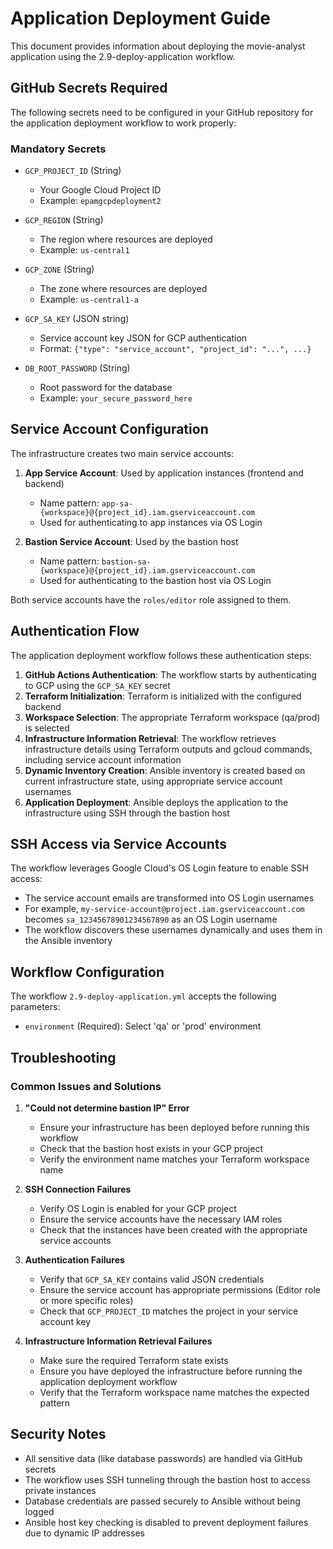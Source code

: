 # Application Deployment Guide

This document provides information about deploying the movie-analyst application using the 2.9-deploy-application workflow.

## GitHub Secrets Required

The following secrets need to be configured in your GitHub repository for the application deployment workflow to work properly:

### Mandatory Secrets

- `GCP_PROJECT_ID` (String)
  - Your Google Cloud Project ID
  - Example: `epamgcpdeployment2`

- `GCP_REGION` (String) 
  - The region where resources are deployed
  - Example: `us-central1`

- `GCP_ZONE` (String)
  - The zone where resources are deployed
  - Example: `us-central1-a`

- `GCP_SA_KEY` (JSON string)
  - Service account key JSON for GCP authentication
  - Format: `{"type": "service_account", "project_id": "...", ...}`

- `DB_ROOT_PASSWORD` (String)
  - Root password for the database
  - Example: `your_secure_password_here`

## Service Account Configuration

The infrastructure creates two main service accounts:

1. **App Service Account**: Used by application instances (frontend and backend)
   - Name pattern: `app-sa-{workspace}@{project_id}.iam.gserviceaccount.com`
   - Used for authenticating to app instances via OS Login

2. **Bastion Service Account**: Used by the bastion host
   - Name pattern: `bastion-sa-{workspace}@{project_id}.iam.gserviceaccount.com`
   - Used for authenticating to the bastion host via OS Login

Both service accounts have the `roles/editor` role assigned to them.

## Authentication Flow

The application deployment workflow follows these authentication steps:

1. **GitHub Actions Authentication**: The workflow starts by authenticating to GCP using the `GCP_SA_KEY` secret
2. **Terraform Initialization**: Terraform is initialized with the configured backend
3. **Workspace Selection**: The appropriate Terraform workspace (qa/prod) is selected
4. **Infrastructure Information Retrieval**: The workflow retrieves infrastructure details using Terraform outputs and gcloud commands, including service account information
5. **Dynamic Inventory Creation**: Ansible inventory is created based on current infrastructure state, using appropriate service account usernames
6. **Application Deployment**: Ansible deploys the application to the infrastructure using SSH through the bastion host

## SSH Access via Service Accounts

The workflow leverages Google Cloud's OS Login feature to enable SSH access:

- The service account emails are transformed into OS Login usernames
- For example, `my-service-account@project.iam.gserviceaccount.com` becomes `sa_12345678901234567890` as an OS Login username
- The workflow discovers these usernames dynamically and uses them in the Ansible inventory

## Workflow Configuration

The workflow `2.9-deploy-application.yml` accepts the following parameters:

- `environment` (Required): Select 'qa' or 'prod' environment

## Troubleshooting

### Common Issues and Solutions

1. **"Could not determine bastion IP" Error**
   - Ensure your infrastructure has been deployed before running this workflow
   - Check that the bastion host exists in your GCP project
   - Verify the environment name matches your Terraform workspace name

2. **SSH Connection Failures**
   - Verify OS Login is enabled for your GCP project
   - Ensure the service accounts have the necessary IAM roles
   - Check that the instances have been created with the appropriate service accounts

3. **Authentication Failures**
   - Verify that `GCP_SA_KEY` contains valid JSON credentials
   - Ensure the service account has appropriate permissions (Editor role or more specific roles)
   - Check that `GCP_PROJECT_ID` matches the project in your service account key

4. **Infrastructure Information Retrieval Failures**
   - Make sure the required Terraform state exists
   - Ensure you have deployed the infrastructure before running the application deployment workflow
   - Verify that the Terraform workspace name matches the expected pattern

## Security Notes

- All sensitive data (like database passwords) are handled via GitHub secrets
- The workflow uses SSH tunneling through the bastion host to access private instances
- Database credentials are passed securely to Ansible without being logged
- Ansible host key checking is disabled to prevent deployment failures due to dynamic IP addresses